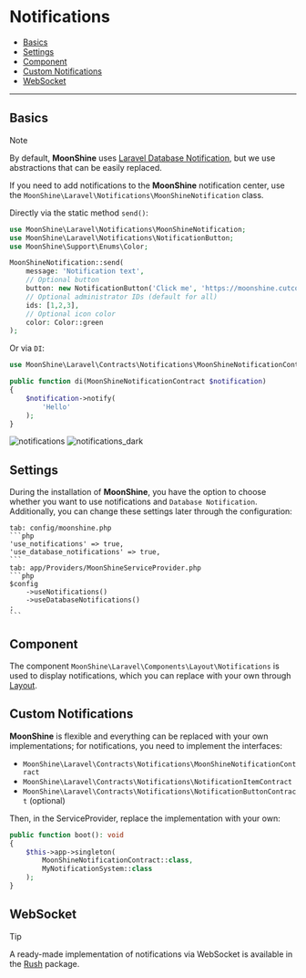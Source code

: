 # Notifications

- [Basics](#basics)
- [Settings](#settings)
- [Component](#component)
- [Custom Notifications](#custom)
- [WebSocket](#web-socket)

---

<a name="basics"></a>
## Basics

> [!NOTE]
> By default, **MoonShine** uses [Laravel Database Notification](https://laravel.com/docs/notifications#database-notifications), but we use abstractions that can be easily replaced.

If you need to add notifications to the **MoonShine** notification center, use the `MoonShine\Laravel\Notifications\MoonShineNotification` class.

Directly via the static method `send()`:

```php
use MoonShine\Laravel\Notifications\MoonShineNotification;
use MoonShine\Laravel\Notifications\NotificationButton;
use MoonShine\Support\Enums\Color;

MoonShineNotification::send(
    message: 'Notification text',
    // Optional button
    button: new NotificationButton('Click me', 'https://moonshine.cutcode.dev'),
    // Optional administrator IDs (default for all)
    ids: [1,2,3],
    // Optional icon color
    color: Color::green
);
```

Or via `DI`:

```php
use MoonShine\Laravel\Contracts\Notifications\MoonShineNotificationContract;

public function di(MoonShineNotificationContract $notification)
{
    $notification->notify(
        'Hello'
    );
}
```

![notifications](https://raw.githubusercontent.com/moonshine-software/doc/3.x/resources/screenshots/notifications.png)
![notifications_dark](https://raw.githubusercontent.com/moonshine-software/doc/3.x/resources/screenshots/notifications_dark.png)

<a name="settings"></a>
## Settings

During the installation of **MoonShine**, you have the option to choose whether you want to use notifications and `Database Notification`.
Additionally, you can change these settings later through the configuration:

~~~tabs
tab: config/moonshine.php
```php
'use_notifications' => true,
'use_database_notifications' => true,
```
tab: app/Providers/MoonShineServiceProvider.php
```php
$config
    ->useNotifications()
    ->useDatabaseNotifications()
;
```
~~~

<a name="component"></a>
## Component

The component `MoonShine\Laravel\Components\Layout\Notifications` is used to display notifications, which you can replace with your own through [Layout](/docs/{{version}}/appearance/layout).

<a name="custom"></a>
## Custom Notifications

**MoonShine** is flexible and everything can be replaced with your own implementations; for notifications, you need to implement the interfaces:

- `MoonShine\Laravel\Contracts\Notifications\MoonShineNotificationContract`
- `MoonShine\Laravel\Contracts\Notifications\NotificationItemContract`
- `MoonShine\Laravel\Contracts\Notifications\NotificationButtonContract` (optional)

Then, in the ServiceProvider, replace the implementation with your own:

```php
public function boot(): void
{
    $this->app->singleton(
        MoonShineNotificationContract::class,
        MyNotificationSystem::class
    );
}
```

<a name="web-socket"></a>
## WebSocket

> [!TIP]
> A ready-made implementation of notifications via WebSocket is available in the [Rush](/plugins/rush) package.
